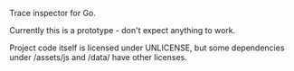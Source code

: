 Trace inspector for Go.

Currently this is a prototype - don't expect anything to work.

Project code itself is licensed under UNLICENSE, but some dependencies under /assets/js and /data/ have other licenses.